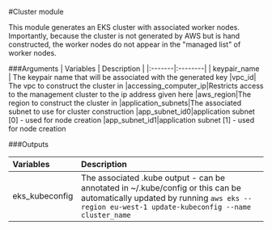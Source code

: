 #Cluster module

This module generates an EKS cluster with associated worker nodes.
Importantly, because the cluster is not generated by AWS but is hand constructed, the worker
nodes do not appear in the "managed list" of worker nodes.

###Arguments
| Variables | Description |
|:-------|:--------|
| keypair_name | The keypair name that will be associated with the generated key
|vpc_id| The vpc to construct the cluster in
|accessing_computer_ip|Restricts access to the management cluster to the ip address given here
|aws_region|The region to construct the cluster in
|application_subnets|The associated subnet to use for cluster construction
|app_subnet_id0|application subnet [0] - used for node creation
|app_subnet_id1|application subnet [1] - used for node creation


###Outputs

| Variables | Description |
|:-------|:--------|
eks_kubeconfig|The associated .kube output - can be annotated in ~/.kube/config or this can be automatically updated by running ```aws eks --region eu-west-1 update-kubeconfig --name cluster_name``` 


